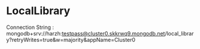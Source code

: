 # LocalLibrary

Connection String : mongodb+srv://harzh:testpass@cluster0.skkrwq9.mongodb.net/local_library?retryWrites=true&w=majority&appName=Cluster0
